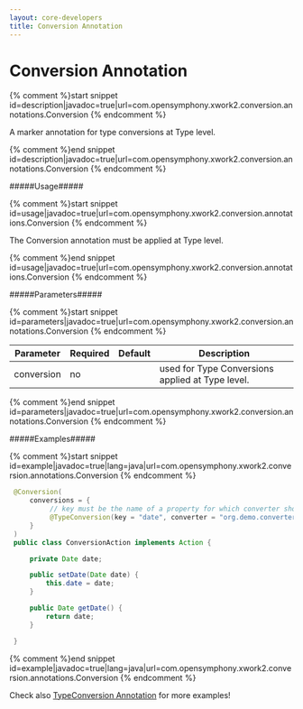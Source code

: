 ```yaml
---
layout: core-developers
title: Conversion Annotation
---
```


# Conversion Annotation



{% comment %}start snippet id=description|javadoc=true|url=com.opensymphony.xwork2.conversion.annotations.Conversion {% endcomment %}
<p> A marker annotation for type conversions at Type level.
</p>
{% comment %}end snippet id=description|javadoc=true|url=com.opensymphony.xwork2.conversion.annotations.Conversion {% endcomment %}

#####Usage#####



{% comment %}start snippet id=usage|javadoc=true|url=com.opensymphony.xwork2.conversion.annotations.Conversion {% endcomment %}
<p> The Conversion annotation must be applied at Type level.
</p>
{% comment %}end snippet id=usage|javadoc=true|url=com.opensymphony.xwork2.conversion.annotations.Conversion {% endcomment %}

#####Parameters#####



{% comment %}start snippet id=parameters|javadoc=true|url=com.opensymphony.xwork2.conversion.annotations.Conversion {% endcomment %}
<p> <table summary="">
 <thead>
 <tr>
 <th>Parameter</th>
 <th>Required</th>
 <th>Default</th>
 <th>Description</th>
 </tr>
 </thead>
 <tbody>
 <tr>
 <td>conversion</td>
 <td>no</td>
 <td>&nbsp;</td>
 <td>used for Type Conversions applied at Type level.</td>
 </tr>
 </tbody>
 </table>
</p>
{% comment %}end snippet id=parameters|javadoc=true|url=com.opensymphony.xwork2.conversion.annotations.Conversion {% endcomment %}

#####Examples#####



{% comment %}start snippet id=example|javadoc=true|lang=java|url=com.opensymphony.xwork2.conversion.annotations.Conversion {% endcomment %}

```java
 @Conversion(
     conversions = {
          // key must be the name of a property for which converter should be used
          @TypeConversion(key = "date", converter = "org.demo.converter.DateConverter")
     }
 )
 public class ConversionAction implements Action {

     private Date date;

     public setDate(Date date) {
         this.date = date;
     }

     public Date getDate() {
         return date;
     }

 }


```

{% comment %}end snippet id=example|javadoc=true|lang=java|url=com.opensymphony.xwork2.conversion.annotations.Conversion {% endcomment %}

Check also [TypeConversion Annotation](type-conversion-annotation.html) for more examples!